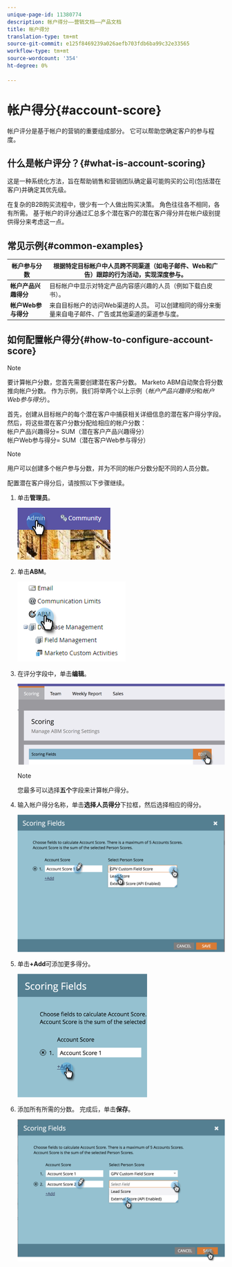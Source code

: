 ```yaml
---
unique-page-id: 11380774
description: 帐户得分——营销文档——产品文档
title: 帐户得分
translation-type: tm+mt
source-git-commit: e125f8469239a026aefb703fdb6ba99c32e33565
workflow-type: tm+mt
source-wordcount: '354'
ht-degree: 0%

---
```



# 帐户得分{#account-score}

帐户评分是基于帐户的营销的重要组成部分。 它可以帮助您确定客户的参与程度。

## 什么是帐户评分？{#what-is-account-scoring}

这是一种系统化方法，旨在帮助销售和营销团队确定最可能购买的公司(包括潜在客户)并确定其优先级。

在复杂的B2B购买流程中，很少有一个人做出购买决策。 角色往往各不相同，各有所需。 基于帐户的评分通过汇总多个潜在客户的潜在客户得分并在帐户级别提供得分来考虑这一点。

## 常见示例{#common-examples}

| **帐户参与分数** | 根据特定目标帐户中人员跨不同渠道（如电子邮件、Web和广告）跟踪的行为活动，实现深度参与。 |
|---|---|
| **帐户产品兴趣得分** | 目标帐户中显示对特定产品内容感兴趣的人员（例如下载白皮书）。 |
| **帐户Web参与得分** | 来自目标帐户的访问Web渠道的人员。 可以创建相同的得分来衡量来自电子邮件、广告或其他渠道的渠道参与度。 |

## 如何配置帐户得分{#how-to-configure-account-score}

>[!NOTE]
>
>要计算帐户分数，您首先需要创建潜在客户分数。 Marketo ABM自动聚合将分数推向帐户分数。 作为示例，我们将举两个以上示例（_帐户产品兴趣得分_&#x200B;和&#x200B;_帐户Web参与得分_）。
>
>首先，创建从目标帐户的每个潜在客户中捕获相关详细信息的潜在客户得分字段。\
>然后，将这些潜在客户分数分配给相应的帐户分数：\
>帐户产品兴趣得分= SUM（潜在客户产品兴趣得分）\
>帐户Web参与得分= SUM（潜在客户Web参与得分）

>[!NOTE]
>
>用户可以创建多个帐户参与分数，并为不同的帐户分数分配不同的人员分数。

配置潜在客户得分后，请按照以下步骤继续。

1. 单击&#x200B;**管理员**。

   ![](assets/one-1.png)

1. 单击&#x200B;**ABM**。

   ![](assets/two-1.png)

1. 在评分字段中，单击&#x200B;**编辑**。

   ![](assets/three-1.png)

   >[!NOTE]
   >
   >您最多可以选择&#x200B;**五个**&#x200B;字段来计算帐户得分。

1. 输入帐户得分名称，单击&#x200B;**选择人员得分**&#x200B;下拉框，然后选择相应的得分。

   ![](assets/four.png)

1. 单击&#x200B;**+Add**&#x200B;可添加更多得分。

   ![](assets/five.png)

1. 添加所有所需的分数。 完成后，单击&#x200B;**保存**。

   ![](assets/six.png)
